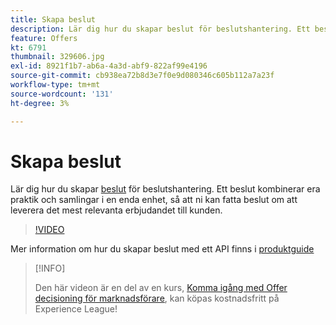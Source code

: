 ```yaml
---
title: Skapa beslut
description: Lär dig hur du skapar beslut för beslutshantering. Ett beslut kombinerar era praktik och samlingar i en enda enhet, så att ni kan fatta beslut om att leverera det mest relevanta erbjudandet till kunden.
feature: Offers
kt: 6791
thumbnail: 329606.jpg
exl-id: 8921f1b7-ab6a-4a3d-abf9-822af99e4196
source-git-commit: cb938ea72b8d3e7f0e9d080346c605b112a7a23f
workflow-type: tm+mt
source-wordcount: '131'
ht-degree: 3%

---
```


# Skapa beslut

Lär dig hur du skapar [beslut](https://experienceleague.adobe.com/docs/journey-optimizer/using/offer-decisioniong/create-manage-activities/create-offer-activities.html) för beslutshantering. Ett beslut kombinerar era praktik och samlingar i en enda enhet, så att ni kan fatta beslut om att leverera det mest relevanta erbjudandet till kunden.

>[!VIDEO](https://video.tv.adobe.com/v/329606?quality=12&learn=on)

Mer information om hur du skapar beslut med ett API finns i [produktguide](https://experienceleague.adobe.com/docs/journey-optimizer/using/offer-decisioniong/api-reference/activities-api/create.html)

>[!INFO]
>
> Den här videon är en del av en kurs, [Komma igång med Offer decisioning för marknadsförare](https://experienceleague.adobe.com/?recommended=ExperiencePlatform-U-1-2020.1.offerdecisioning), kan köpas kostnadsfritt på Experience League!
